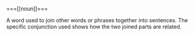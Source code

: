 ===[[noun]]===

A word used to join other words or phrases together into sentences. The specific conjunction used shows how the two joined parts are related.